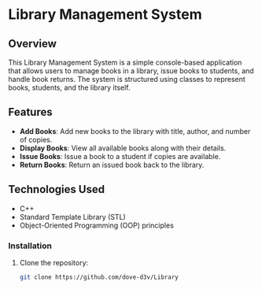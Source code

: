 # Library Management System

## Overview

This Library Management System is a simple console-based application that allows users to manage books in a library, issue books to students, and handle book returns. The system is structured using classes to represent books, students, and the library itself.

## Features

- **Add Books**: Add new books to the library with title, author, and number of copies.
- **Display Books**: View all available books along with their details.
- **Issue Books**: Issue a book to a student if copies are available.
- **Return Books**: Return an issued book back to the library.

## Technologies Used

- C++
- Standard Template Library (STL)
- Object-Oriented Programming (OOP) principles

### Installation

1. Clone the repository:

   ```bash
   git clone https://github.com/dove-d3v/Library
